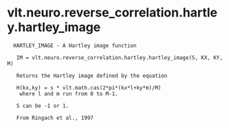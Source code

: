 # vlt.neuro.reverse_correlation.hartley.hartley_image

```
  HARTLEY_IMAGE - A Hartley image function
 
   IM = vlt.neuro.reverse_correlation.hartley.hartley_image(S, KX, KY, M)
 
   Returns the Hartley image defined by the equation
 
   H(kx,ky) = s * vlt.math.cas(2*pi*(kx*l+ky*m)/M)
    where l and m run from 0 to M-1.
 
   S can be -1 or 1.
 
   From Ringach et al., 1997

```
